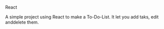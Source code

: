 React

A simple project using React to make a To-Do-List. It let you add taks, edit anddelete them.
